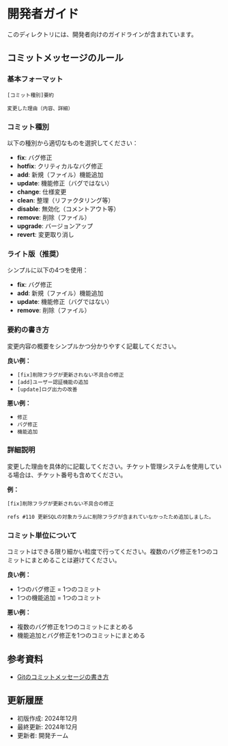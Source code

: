# 開発者ガイド

このディレクトリには、開発者向けのガイドラインが含まれています。

## コミットメッセージのルール

### 基本フォーマット

```
[コミット種別]要約

変更した理由（内容、詳細）
```

### コミット種別

以下の種別から適切なものを選択してください：

- **fix**: バグ修正
- **hotfix**: クリティカルなバグ修正
- **add**: 新規（ファイル）機能追加
- **update**: 機能修正（バグではない）
- **change**: 仕様変更
- **clean**: 整理（リファクタリング等）
- **disable**: 無効化（コメントアウト等）
- **remove**: 削除（ファイル）
- **upgrade**: バージョンアップ
- **revert**: 変更取り消し

### ライト版（推奨）

シンプルに以下の4つを使用：

- **fix**: バグ修正
- **add**: 新規（ファイル）機能追加
- **update**: 機能修正（バグではない）
- **remove**: 削除（ファイル）

### 要約の書き方

変更内容の概要をシンプルかつ分かりやすく記載してください。

**良い例：**
- `[fix]削除フラグが更新されない不具合の修正`
- `[add]ユーザー認証機能の追加`
- `[update]ログ出力の改善`

**悪い例：**
- `修正`
- `バグ修正`
- `機能追加`

### 詳細説明

変更した理由を具体的に記載してください。チケット管理システムを使用している場合は、チケット番号も含めてください。

**例：**
```
[fix]削除フラグが更新されない不具合の修正

refs #110 更新SQLの対象カラムに削除フラグが含まれていなかったため追加しました。
```

### コミット単位について

コミットはできる限り細かい粒度で行ってください。複数のバグ修正を1つのコミットにまとめることは避けてください。

**良い例：**
- 1つのバグ修正 = 1つのコミット
- 1つの機能追加 = 1つのコミット

**悪い例：**
- 複数のバグ修正を1つのコミットにまとめる
- 機能追加とバグ修正を1つのコミットにまとめる

## 参考資料

- [Gitのコミットメッセージの書き方](https://qiita.com/itosho/items/9565c6ad2ffc24c09364)

## 更新履歴

- 初版作成: 2024年12月
- 最終更新: 2024年12月
- 更新者: 開発チーム 